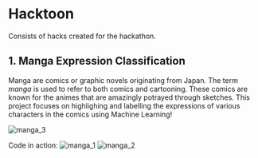 # Hacktoon
Consists of hacks created for the hackathon.

## 1. Manga Expression Classification

Manga are comics or graphic novels originating from Japan. The term _manga_ is used to refer to both comics and cartooning. These comics are known for the animes that are amazingly potrayed through sketches. This project focuses on highlighing and labelling the expressions of various characters in the comics using Machine Learning!

![manga_3](https://user-images.githubusercontent.com/68627617/125154677-c4dbdb00-e178-11eb-8d61-989b97108659.png)

Code in action:
![manga_1](https://user-images.githubusercontent.com/68627617/125154688-d45b2400-e178-11eb-938e-829e06f89a10.png)
![manga_2](https://user-images.githubusercontent.com/68627617/125154691-d6bd7e00-e178-11eb-86c2-be6496b07ed2.png)
